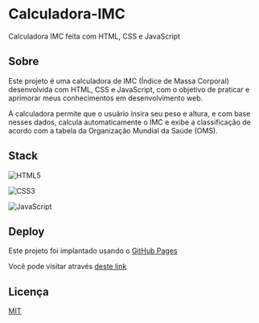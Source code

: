# Calculadora-IMC

Calculadora IMC feita com HTML, CSS e JavaScript

## Sobre

Este projeto é uma calculadora de IMC (Índice de Massa Corporal) desenvolvida com HTML, CSS e JavaScript, com o objetivo de praticar e aprimorar meus conhecimentos em desenvolvimento web.

A calculadora permite que o usuário insira seu peso e altura, e com base nesses dados, calcula automaticamente o IMC e exibe a classificação de acordo com a tabela da Organização Mundial da Saúde (OMS).

## Stack

![HTML5](https://img.shields.io/badge/html5-%23E34F26.svg?style=for-the-badge&logo=html5&logoColor=white)

![CSS3](https://img.shields.io/badge/css3-%231572B6.svg?style=for-the-badge&logo=css3&logoColor=white)

![JavaScript](https://img.shields.io/badge/javascript-%23323330.svg?style=for-the-badge&logo=javascript&logoColor=%23F7DF1E)

## Deploy

Este projeto foi implantado usando o [GitHub Pages](https://pages.github.com/)

Você pode visitar através [deste link](https://brenomcavalcante.github.io/Calculadora-IMC/)

## Licença

[MIT](LICENSE)

